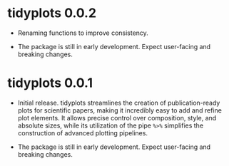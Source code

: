 # tidyplots 0.0.2

* Renaming functions to improve consistency.

* The package is still in early development. Expect user-facing and breaking changes.

# tidyplots 0.0.1

* Initial release. tidyplots streamlines the creation of publication-ready plots for scientific papers, making it incredibly easy to add and refine plot elements. It allows precise control over composition, style, and absolute sizes, while its utilization of the pipe `%>%` simplifies the construction of advanced plotting pipelines.

* The package is still in early development. Expect user-facing and breaking changes.
